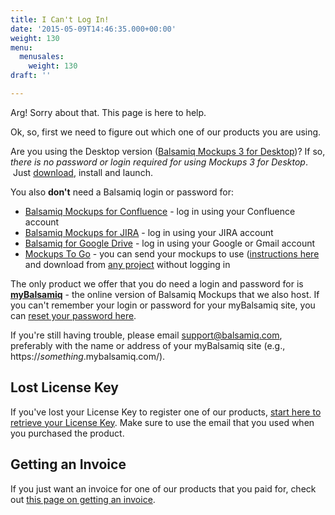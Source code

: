 ```yaml
---
title: I Can't Log In!
date: '2015-05-09T14:46:35.000+00:00'
weight: 130
menu:
  menusales:
    weight: 130
draft: ''

---
```


Arg! Sorry about that. This page is here to help.

Ok, so, first we need to figure out which one of our products you are using.

Are you using the Desktop version ([Balsamiq Mockups 3 for Desktop](https://balsamiq.com/products/mockups/))? If so, _there is no password or login required for using Mockups 3 for Desktop_.  Just [download](https://balsamiq.com/download/), install and launch.

You also **don't** need a Balsamiq login or password for:

*   [Balsamiq Mockups for Confluence](https://docs.balsamiq.com/confluence/) - log in using your Confluence account 
*   [Balsamiq Mockups for JIRA](https://docs.balsamiq.com/jira/) - log in using your JIRA account
*   [Balsamiq for Google Drive](https://docs.balsamiq.com/google-drive/wireframes/intro/) - log in using your Google or Gmail account
*   [Mockups To Go](/resources/mockupstogo/) - you can send your mockups to use ([instructions here](https://mockupstogo.mybalsamiq.com/projects/aboutmtg/Contributing) and download from [any project](https://mockupstogo.mybalsamiq.com/projects) without logging in

The only product we offer that you do need a login and password for is **[myBalsamiq](https://balsamiq.com/products/mockups/mybalsamiq/)** - the online version of Balsamiq Mockups that we also host. If you can't remember your login or password for your myBalsamiq site, you can [reset your password here](https://www.mybalsamiq.com/forgotpassword).

If you're still having trouble, please email [support@balsamiq.com](mailto:support@balsamiq.com), preferably with the name or address of your myBalsamiq site (e.g., https://_something_.mybalsamiq.com/).

## Lost License Key

If you've lost your License Key to register one of our products, [start here to retrieve your License Key](https://balsamiq.com/buy/lostkey/). Make sure to use the email that you used when you purchased the product.

## Getting an Invoice

If you just want an invoice for one of our products that you paid for, check out [this page on getting an invoice](/sales/invoice/).
